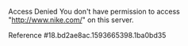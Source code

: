 Access Denied You don't have permission to access "http://www.nike.com/" on this server.

Reference #18.bd2ae8ac.1593665398.1ba0bd35